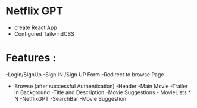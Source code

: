 # Netflix GPT

- create React App
- Configured TailwindCSS


# Features : 
-Login/SignUp
    -Sign IN /Sign UP Form
    -Redirect to browse Page
- Browse (after successful Authentication)
    -Header
    -Main Movie
        -Trailer in Background
        -Title and Description
        -Movie Suggestions
            - MovieLists * N
-NetflixGPT
    -SearchBar
    -Movie Suggestion


